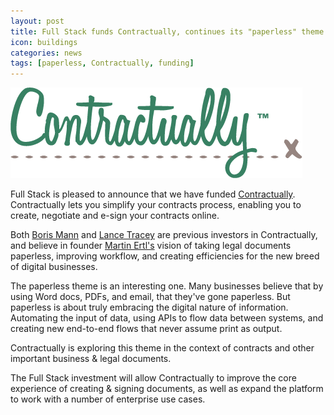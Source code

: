 ```yaml
---
layout: post
title: Full Stack funds Contractually, continues its "paperless" theme
icon: buildings
categories: news
tags: [paperless, Contractually, funding]
---
```

[![Contractually Logo](/images/logos/contractually-logo-large.png)](http://www.contractual.ly)

<p class="intro">Full Stack is pleased to announce that we have funded <a href="http://www.contractual.ly">Contractually</a>. Contractually lets you simplify your contracts process, enabling you to create, negotiate and e-sign your contracts online.</p>

Both [Boris Mann](http://angel.co/borismann) and [Lance Tracey](https://angel.co/elty-1) are previous investors in Contractually, and believe in founder [Martin Ertl's](https://angel.co/martinertl) vision of taking legal documents paperless, improving workflow, and creating efficiencies for the new breed of digital businesses.

The paperless theme is an interesting one. Many businesses believe that by using Word docs, PDFs, and email, that they've gone paperless. But paperless is about truly embracing the digital nature of information. Automating the input of data, using APIs to flow data between systems, and creating new end-to-end flows that never assume print as output.

Contractually is exploring this theme in the context of contracts and other important business & legal documents.

The Full Stack investment will allow Contractually to improve the core experience of creating & signing documents, as well as expand the platform to work with a number of enterprise use cases.
